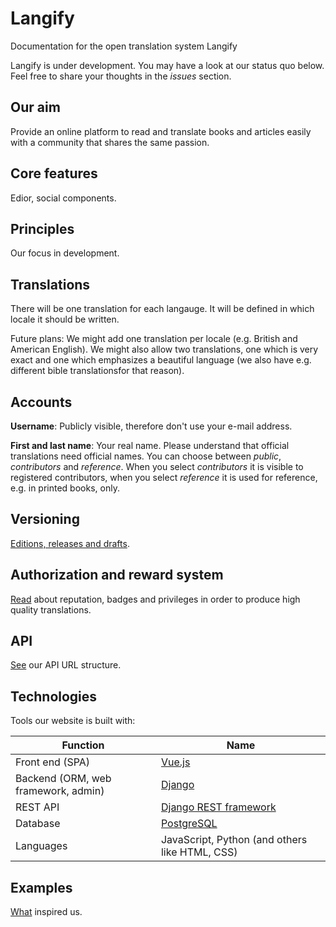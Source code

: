 # Langify

Documentation for the open translation system Langify

Langify is under development. You may have a look at our status quo below. Feel free to share your thoughts in the _issues_ section.


## Our aim

Provide an online platform to read and translate books and articles easily with a community that shares the same passion.


## Core features

Edior, social components.


## Principles

Our focus in development.


## Translations

There will be one translation for each langauge. It will be defined in which locale it should be written.

Future plans: We might add one translation per locale (e.g. British and American English). We might also allow two translations, one which is very exact and one which emphasizes a beautiful language (we also have e.g. different bible translationsfor that reason).


## Accounts

**Username**: Publicly visible, therefore don't use your e-mail address.

**First and last name**: Your real name. Please understand that official translations need official names. You can choose between _public_, _contributors_ and _reference_. When you select _contributors_ it is visible to registered contributors, when you select _reference_ it is used for reference, e.g. in printed books, only.


## Versioning

[Editions, releases and drafts](versioning.md).

## Authorization and reward system

[Read](authorization.md) about reputation, badges and privileges in order to produce high quality translations.


## API

[See](api.md) our API URL structure.


## Technologies

Tools our website is built with:

Function | Name
---------|-----
Front end (SPA) | [Vue.js](https://vuejs.org/)
Backend (ORM, web framework, admin) | [Django](https://www.djangoproject.com/)
REST API | [Django REST framework](http://www.django-rest-framework.org/)
Database | [PostgreSQL](https://www.postgresql.org/)
Languages | JavaScript, Python (and others like HTML, CSS)


## Examples

[What](examples.md) inspired us.
